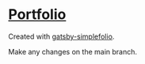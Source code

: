 # [Portfolio](https://quangdo.vercel.app/)

Created with [gatsby-simplefolio](https://github.com/cobiwave/gatsby-simplefolio).

Make any changes on the main branch.
